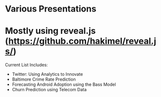 # Various Presentations
Mostly using reveal.js (https://github.com/hakimel/reveal.js/)
=======================================
Current List Includes:
  - Twitter: Using Analytics to Innovate
  - Baltimore Crime Rate Prediction
  - Forecasting Android Adoption using the Bass Model
  - Churn Prediction using Telecom Data
